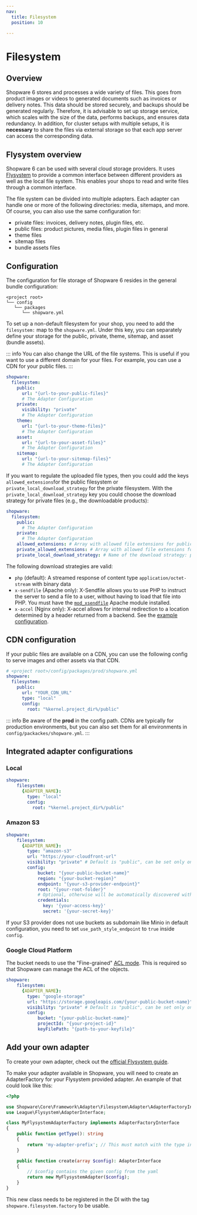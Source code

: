 ```yaml
---
nav:
  title: Filesystem
  position: 10

---
```


# Filesystem

## Overview

Shopware 6 stores and processes a wide variety of files. This goes from product images or videos to generated documents such as invoices or delivery notes. This data should be stored securely, and backups should be generated regularly. Therefore, it is advisable to set up storage service, which scales with the size of the data, performs backups, and ensures data redundancy. In addition, for cluster setups with multiple setups, it is **necessary** to share the files via external storage so that each app server can access the corresponding data.

## Flysystem overview

Shopware 6 can be used with several cloud storage providers. It uses [Flysystem](https://flysystem.thephpleague.com/docs/) to provide a common interface between different providers as well as the local file system. This enables your shops to read and write files through a common interface.

The file system can be divided into multiple adapters. Each adapter can handle one or more of the following directories: media, sitemaps, and more. Of course, you can also use the same configuration for:

* private files: invoices, delivery notes, plugin files, etc.
* public files: product pictures, media files, plugin files in general
* theme files
* sitemap files
* bundle assets files

## Configuration

The configuration for file storage of Shopware 6 resides in the general bundle configuration:

```text
<project root>
└── config
   └── packages
      └── shopware.yml
```

To set up a non-default filesystem for your shop, you need to add the `filesystem:` map to the `shopware.yml`. Under this key, you can separately define your storage for the public, private, theme, sitemap, and asset \(bundle assets\).

::: info
You can also change the URL of the file systems. This is useful if you want to use a different domain for your files. For example, you can use a CDN for your public files.
:::

```yaml
shopware:
  filesystem:
    public:
      url: "{url-to-your-public-files}"
      # The Adapter Configuration
    private:
      visibility: "private"
      # The Adapter Configuration
    theme:
      url: "{url-to-your-theme-files}"
      # The Adapter Configuration
    asset:
      url: "{url-to-your-asset-files}"
      # The Adapter Configuration
    sitemap:
      url: "{url-to-your-sitemap-files}"
      # The Adapter Configuration
```

If you want to regulate the uploaded file types, then you could add the keys `allowed_extensions`for the public filesystem or `private_local_download_strategy` for the private filesystem.
With the `private_local_download_strategy` key you could choose the download strategy for private files (e.g., the downloadable products):

```yaml
shopware:
  filesystem:
    public:
      # The Adapter Configuration
    private:
      # The Adapter Configuration
    allowed_extensions: # Array with allowed file extensions for public filesystem
    private_allowed_extensions: # Array with allowed file extensions for private filesystem
    private_local_download_strategy: # Name of the download strategy: php, x-sendfile or x-accel
```

The following download strategies are valid:

* `php` (default): A streamed response of content type `application/octet-stream` with binary data
* `x-sendfile` (Apache only): X-Sendfile allows you to use PHP to instruct the server to send a file to a user, without having to load that file into PHP. You must have the [`mod_xsendfile`](https://github.com/nmaier/mod_xsendfile) Apache module installed.
* `x-accel` (Nginx only): X-accel allows for internal redirection to a location determined by a header returned from a backend. See the [example configuration](https://www.nginx.com/resources/wiki/start/topics/examples/x-accel/).

## CDN configuration

If your public files are available on a CDN, you can use the following config to serve images and other assets via that CDN.

```yaml
# <project root>/config/packages/prod/shopware.yml
shopware:
  filesystem:
    public:
      url: "YOUR_CDN_URL"
      type: "local"
      config:
        root: "%kernel.project_dir%/public"
```

::: info
Be aware of the **prod** in the config path. CDNs are typically for production environments, but you can also set them for all environments in `config/packackes/shopware.yml`.
:::

## Integrated adapter configurations

### Local

```yaml
shopware:
    filesystem:
      {ADAPTER_NAME}:
        type: "local"
        config:
          root: "%kernel.project_dir%/public"
```

### Amazon S3

```yaml
shopware:
    filesystem:
      {ADAPTER_NAME}:
        type: "amazon-s3"
        url: "https://your-cloudfront-url"
        visibility: "private" # Default is "public", can be set only on shopware.filesystem.private
        config:
            bucket: "{your-public-bucket-name}"
            region: "{your-bucket-region}"
            endpoint: "{your-s3-provider-endpoint}"
            root: "{your-root-folder}"
            # Optional, otherwise will be automatically discovered with AWS content discovery
            credentials:
              key: '{your-access-key}'
              secret: '{your-secret-key}'
```

If your S3 provider does not use buckets as subdomain like Minio in default configuration, you need to set `use_path_style_endpoint` to `true` inside `config`.

### Google Cloud Platform

The bucket needs to use the "Fine-grained" [ACL mode](https://cloud.google.com/storage/docs/access-control#choose_between_uniform_and_fine-grained_access). This is required so that Shopware can manage the ACL of the objects.

```yaml
shopware:
    filesystem:
      {ADAPTER_NAME}:
        type: "google-storage"
        url: "https://storage.googleapis.com/{your-public-bucket-name}"
        visibility: "private" # Default is "public", can be set only on shopware.filesystem.private
        config:
            bucket: "{your-public-bucket-name}"
            projectId: "{your-project-id}"
            keyFilePath: "{path-to-your-keyfile}"
```

## Add your own adapter

To create your own adapter, check out the [official Flysystem guide](https://flysystem.thephpleague.com/v1/docs/advanced/creating-an-adapter/).

To make your adapter available in Shopware, you will need to create an AdapterFactory for your Flysystem provided adapter. An example of that could look like this:

```php
<?php

use Shopware\Core\Framework\Adapter\Filesystem\Adapter\AdapterFactoryInterface;
use League\Flysystem\AdapterInterface;

class MyFlysystemAdapterFactory implements AdapterFactoryInterface
{
    public function getType(): string
    {
        return 'my-adapter-prefix'; // This must match with the type in the yaml file
    }

    public function create(array $config): AdapterInterface
    {
        // $config contains the given config from the yaml
        return new MyFlysystemAdapter($config);
    }
}
```

This new class needs to be registered in the DI with the tag `shopware.filesystem.factory` to be usable.
